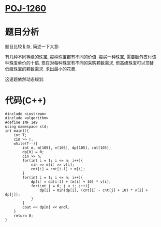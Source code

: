 # [POJ-1260](http://poj.org/problem?id=1260)
# 题目分析
题目比较复杂, 简述一下大意:

有几种不同等级的珠宝, 每种珠宝都有不同的价值. 每买一种珠宝, 需要额外支付该种珠宝单价的十倍. 现在对每种珠宝有不同的采购颗数需求, 但高级珠宝可以顶替低级珠宝的颗数需求. 求出最小的花费.

这道题依然动态规划:

# 代码(C++)
```
#include <iostream>
#include <algorithm>
#define INF 1e9
using namespace std;
int main(){
	int T;
	cin >> T;
	while(T--){
		int n, m[105], v[105], dp[105], cnt[105];
		dp[0] = 0;
		cin >> n;
		for(int i = 1; i <= n; i++){
			cin >> m[i] >> v[i];
			cnt[i] = cnt[i-1] + m[i];
		}
		for(int i = 1; i <= n; i++){
			dp[i] = dp[i-1] + (m[i] + 10) * v[i];
			for(int j = 0; j < i; j++){
				dp[i] = min(dp[i], (cnt[i] - cnt[j] + 10) * v[i] + dp[j]);
			}
		}
		cout << dp[n] << endl;
	}
	return 0;
}
```
